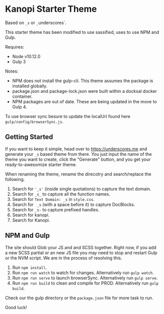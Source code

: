 Kanopi Starter Theme
===

Based on `_s` or `_`underscores`.

This starter theme has been modified to use sassified, uses to use NPM and Gulp.

Requires:
* Node v10.12.0
* Gulp 3

Notes:
* NPM does not install the gulp-cli. This theme assumes the package is installed globally.
* package.json and package-lock.json were built within a docksal docker container.
* NPM packages are out of date. These are being updated in the move to Gulp 4.

To use browser sync besure to update the localUrl found here `gulp/config/browserSync.js`.

Getting Started
---------------

If you want to keep it simple, head over to https://underscores.me and generate your `_s` based theme from there. You just input the name of the theme you want to create, click the "Generate" button, and you get your ready-to-awesomize starter theme.

When renaming the theme, rename the direcotry and search/replace the following.

1. Search for `'_s'` (inside single quotations) to capture the text domain.
2. Search for `_s_` to capture all the function names.
3. Search for `Text Domain: _s` in `style.css`.
4. Search for <code>&nbsp;_s</code> (with a space before it) to capture DocBlocks.
5. Search for `_s-` to capture prefixed handles.
6. Search for kanopi.
7. Search for Kanopi.

NPM and Gulp
------------

The site should Glob your JS and and SCSS together.
Right now, if you add a new SCSS partial or an new JS file you may need to stop and restart Gulp or the NVM script. We are in the process of resolving this.

1. Run `npm install`.
1. Run `npm run watch` to watch for changes. Alternatively run `gulp watch`.
1. Run `npm run serve` to launch browserSync. Alternatively run `gulp serve`.
1. Run `npm run build` to clean and compile for PROD. Alternatively run `gulp build`.

Check our the gulp directory or the `package.json` file for more task to run.

Good luck!
